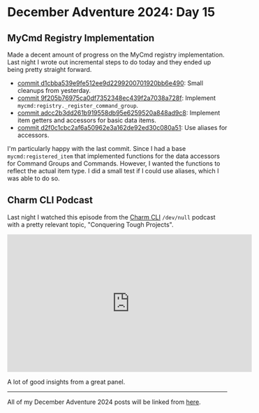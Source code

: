 # December Adventure 2024: Day 15

## MyCmd Registry Implementation

Made a decent amount of progress on the MyCmd registry implementation. Last night I wrote out incremental steps to do today and they ended up being pretty straight forward.


* [commit d1cbba539e9fe512ee9d2299200701920bb6e490](https://github.com/travisbhartwell/mycmd/commit/d1cbba539e9fe512ee9d2299200701920bb6e490): Small cleanups from yesterday.
* [commit 9f205b76975ca0df7352348ec439f2a7038a728f](https://github.com/travisbhartwell/mycmd/commit/9f205b76975ca0df7352348ec439f2a7038a728f): Implement `mycmd:registry._register_command_group`.
* [commit adcc2b3dd261b919558db95e6259520a848ad9c8](https://github.com/travisbhartwell/mycmd/commit/adcc2b3dd261b919558db95e6259520a848ad9c8): Implement item getters and accessors for basic data items.
* [commit d2f0c1cbc2af6a50962e3a162de92ed30c080a51](https://github.com/travisbhartwell/mycmd/commit/d2f0c1cbc2af6a50962e3a162de92ed30c080a51): Use aliases for accessors.

I'm particularly happy with the last commit. Since I had a base `mycmd:registered_item` that implemented functions for the data accessors for Command Groups and Commands. However, I wanted the functions to reflect the actual item type. I did a small test if I could use aliases, which I was able to do so.

## Charm CLI Podcast

Last night I watched this episode from the [Charm CLI](https://charm.sh) `/dev/null` podcast with a pretty relevant topic, "Conquering Tough Projects".

<iframe width="560" height="315" src="https://www.youtube.com/embed/Vjx_dsbds-I?si=bgAzt9qDN4cxjbMv" title="YouTube video player" frameborder="0" allow="accelerometer; autoplay; clipboard-write; encrypted-media; gyroscope; picture-in-picture; web-share" referrerpolicy="strict-origin-when-cross-origin" allowfullscreen></iframe>

A lot of good insights from a great panel.

---

All of my December Adventure 2024 posts will be linked from [here](../../december-adventure-2024).
